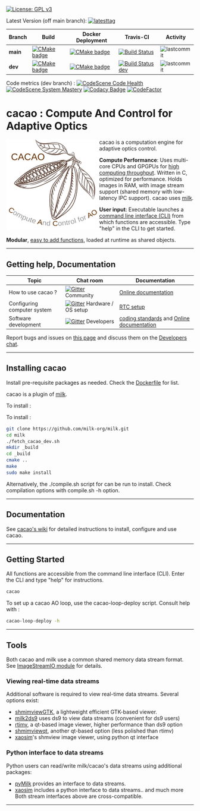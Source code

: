 [![License: GPL v3](https://img.shields.io/badge/License-GPL%20v3-blue.svg)](http://www.gnu.org/licenses/gpl-3.0)

Latest Version (off main branch): [![latesttag](https://img.shields.io/github/tag/cacao-org/cacao.svg)](https://github.com/milk-org/cacao/tree/main)

| Branch    | Build   | Docker Deployment    | Travis-CI    | Activity   |
|-------------|-------------|-------------|-------------|-------------|
**main**|[![CMake badge](https://github.com/cacao-org/cacao/actions/workflows/cmake.yml/badge.svg?branch=main)](https://github.com/cacao-org/cacao/actions/workflows/cmake.yml)|[![CMake badge](https://github.com/cacao-org/cacao/actions/workflows/docker-image.yml/badge.svg?branch=main)](https://github.com/cacao-org/cacao/actions/workflows/docker-image.yml)|[![Build Status](https://www.travis-ci.com/cacao-org/cacao.svg?branch=main)](https://www.travis-ci.com/cacao-org/cacao)|![lastcommit](https://img.shields.io/github/last-commit/cacao-org/cacao/main.svg)|
**dev**|[![CMake badge](https://github.com/cacao-org/cacao/actions/workflows/cmake.yml/badge.svg?branch=dev)](https://github.com/cacao-org/cacao/actions/workflows/cmake.yml)|[![CMake badge](https://github.com/cacao-org/cacao/actions/workflows/docker-image.yml/badge.svg?branch=dev)](https://github.com/cacao-org/cacao/actions/workflows/docker-image.yml)|[![Build Status dev](https://www.travis-ci.com/cacao-org/cacao.svg?branch=dev)](https://www.travis-ci.com/cacao-org/cacao)|![lastcommit](https://img.shields.io/github/last-commit/cacao-org/cacao/dev.svg)|


Code metrics (dev branch) :
[![CodeScene Code Health](https://codescene.io/projects/14780/status-badges/code-health)](https://codescene.io/projects/14780)
[![CodeScene System Mastery](https://codescene.io/projects/14780/status-badges/system-mastery)](https://codescene.io/projects/14780)
[![Codacy Badge](https://app.codacy.com/project/badge/Grade/6eefa0e1c1254889b1e2f6fda55930ca)](https://www.codacy.com/gh/cacao-org/cacao/dashboard?utm_source=github.com&amp;utm_medium=referral&amp;utm_content=cacao-org/cacao&amp;utm_campaign=Badge_Grade)
[![CodeFactor](https://www.codefactor.io/repository/github/cacao-org/cacao/badge)](https://www.codefactor.io/repository/github/cacao-org/cacao)


# cacao : Compute And Control for Adaptive Optics


<img align="left" src="cacao-logo-250pix.png">

cacao is a computation engine for adaptive optics control.

**Compute Performance**: Uses multi-core CPUs and GPGPUs for [high computing throughput](https://github.com/cacao-org/cacao/wiki/Compute-Performance-Benchmarks). Written in C, optimized for performance. Holds images in RAM, with image stream support (shared memory with low-latency IPC support). cacao uses [milk](https://github.com/milk-org/milk).


**User input**: Executable launches a [command line interface (CLI)](https://cacao-org.github.io/cacao/page_userinput.html) from which functions are accessible. Type "help" in the CLI to get started.


**Modular**, [easy to add functions](https://cacao-org.github.io/cacao/page_LoadingModules.html), loaded at runtime as shared objects.



---


## Getting help, Documentation

Topic                        |  Chat room                             |  Documentation             |
-----------------------------|----------------------------------------|--------------------|
How to use cacao ?           | [![Gitter](https://badges.gitter.im/cacao-org/community.svg)](https://gitter.im/cacao-org/community)  Community | [Online documentation]( http://CACAO-org.github.io/cacao/index.html )  |
Configuring computer system  | [![Gitter](https://badges.gitter.im/cacao-org/RTCconfig.svg)](https://gitter.im/cacao-org/RTCconfig)  Hardware / OS setup | [RTC setup]( https://github.com/cacao-org/cacao/wiki/Seeting-up-a-RTC-system ) |
Software development         | [![Gitter](https://badges.gitter.im/cacao-org/codedev.svg)](https://gitter.im/cacao-org/codedev)      Developers | [coding standards]( http://CACAO-org.github.io/cacao/page_coding_standards.html ) and  [Online documentation]( http://CACAO-org.github.io/cacao/index.html )|



Report bugs and issues on [this page]( https://github.com/cacao-org/cacao/issues ) and discuss them on the [Developers chat](https://gitter.im/cacao-org/codedev).


---

## Installing cacao

Install pre-requisite packages as needed. Check the [Dockerfile](https://github.com/cacao-org/cacao/blob/dev/Dockerfile) for list.

cacao is a plugin of [milk](https://github.com/milk-org/milk).


To install :


To install :


```bash
git clone https://github.com/milk-org/milk.git
cd milk
./fetch_cacao_dev.sh
mkdir _build
cd _build
cmake ..
make
sudo make install
```

Alternatively, the ./compile.sh script for can be run to install. Check compilation options with compile.sh -h option.

---

## Documentation

See [cacao's wiki](https://github.com/cacao-org/cacao/wiki) for detailed instructions to install, configure and use cacao.


---

## Getting Started

All functions are accessible from the command line interface (CLI). Enter the CLI and type "help" for instructions.


```bash
cacao
```

To set up a cacao AO loop, use the cacao-loop-deploy script. Consult help with :

```bash
cacao-loop-deploy -h
```

---

## Tools

Both cacao and milk use a common shared memory data stream format. See [ImageStreamIO module](https://github.com/milk-org/ImageStreamIO) for details.

### Viewing real-time data streams

Additional software is required to view real-time data streams. Several options exist:

  * [shmimviewGTK](https://github.com/milk-org/shmimviewGTK), a lightweight efficient GTK-based viewer.
  * [milk2ds9](https://github.com/jaredmales/milk2ds9) uses ds9 to view data streams (convenient for ds9 users)
  * [rtimv](https://github.com/jaredmales/rtimv), a qt-based image viewer, higher performance than ds9 option
  * [shmimviewqt](https://github.com/milk-org/shmimviewqt), another qt-based option (less polished than rtimv)
  * [xaosim](https://github.com/fmartinache/xaosim)'s shmview image viewer, using python qt interface

### Python interface to data streams

Python users can read/write milk/cacao's data streams using additional packages:

  * [pyMilk](https://github.com/milk-org/pyMilk) provides an interface to data streams.
  * [xaosim](https://github.com/fmartinache/xaosim) includes a python interface to data streams.. and much more
Both stream interfaces above are cross-compatible.



---
